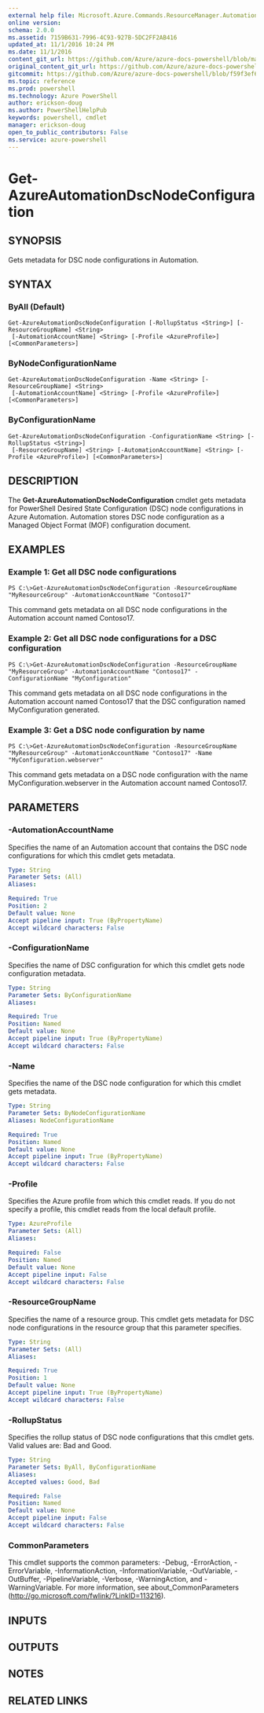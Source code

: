 ```yaml
---
external help file: Microsoft.Azure.Commands.ResourceManager.Automation.dll-Help.xml
online version: 
schema: 2.0.0
ms.assetid: 7159B631-7996-4C93-927B-5DC2FF2AB416
updated_at: 11/1/2016 10:24 PM
ms.date: 11/1/2016
content_git_url: https://github.com/Azure/azure-docs-powershell/blob/master/azureps-cmdlets-docs/ResourceManager/AzureRM.Automation/v0.9.8/Get-AzureAutomationDscNodeConfiguration.md
original_content_git_url: https://github.com/Azure/azure-docs-powershell/blob/master/azureps-cmdlets-docs/ResourceManager/AzureRM.Automation/v0.9.8/Get-AzureAutomationDscNodeConfiguration.md
gitcommit: https://github.com/Azure/azure-docs-powershell/blob/f59f3ef60bc592383812213e69fd77ba950759ed/azureps-cmdlets-docs/ResourceManager/AzureRM.Automation/v0.9.8/Get-AzureAutomationDscNodeConfiguration.md
ms.topic: reference
ms.prod: powershell
ms.technology: Azure PowerShell
author: erickson-doug
ms.author: PowerShellHelpPub
keywords: powershell, cmdlet
manager: erickson-doug
open_to_public_contributors: False
ms.service: azure-powershell
---
```


# Get-AzureAutomationDscNodeConfiguration

## SYNOPSIS
Gets metadata for DSC node configurations in Automation.

## SYNTAX

### ByAll (Default)
```
Get-AzureAutomationDscNodeConfiguration [-RollupStatus <String>] [-ResourceGroupName] <String>
 [-AutomationAccountName] <String> [-Profile <AzureProfile>] [<CommonParameters>]
```

### ByNodeConfigurationName
```
Get-AzureAutomationDscNodeConfiguration -Name <String> [-ResourceGroupName] <String>
 [-AutomationAccountName] <String> [-Profile <AzureProfile>] [<CommonParameters>]
```

### ByConfigurationName
```
Get-AzureAutomationDscNodeConfiguration -ConfigurationName <String> [-RollupStatus <String>]
 [-ResourceGroupName] <String> [-AutomationAccountName] <String> [-Profile <AzureProfile>] [<CommonParameters>]
```

## DESCRIPTION
The **Get-AzureAutomationDscNodeConfiguration** cmdlet gets metadata for PowerShell Desired State Configuration (DSC) node configurations in Azure Automation.
Automation stores DSC node configuration as a Managed Object Format (MOF) configuration document.

## EXAMPLES

### Example 1: Get all DSC node configurations
```
PS C:\>Get-AzureAutomationDscNodeConfiguration -ResourceGroupName "MyResourceGroup" -AutomationAccountName "Contoso17"
```

This command gets metadata on all DSC node configurations in the Automation account named Contoso17.

### Example 2: Get all DSC node configurations for a DSC configuration
```
PS C:\>Get-AzureAutomationDscNodeConfiguration -ResourceGroupName "MyResourceGroup" -AutomationAccountName "Contoso17" -ConfigurationName "MyConfiguration"
```

This command gets metadata on all DSC node configurations in the Automation account named Contoso17 that the DSC configuration named MyConfiguration generated.

### Example 3: Get a DSC node configuration by name
```
PS C:\>Get-AzureAutomationDscNodeConfiguration -ResourceGroupName "MyResourceGroup" -AutomationAccountName "Contoso17" -Name "MyConfiguration.webserver"
```

This command gets metadata on a DSC node configuration with the name MyConfiguration.webserver in the Automation account named Contoso17.

## PARAMETERS

### -AutomationAccountName
Specifies the name of an Automation account that contains the DSC node configurations for which this cmdlet gets metadata.

```yaml
Type: String
Parameter Sets: (All)
Aliases: 

Required: True
Position: 2
Default value: None
Accept pipeline input: True (ByPropertyName)
Accept wildcard characters: False
```

### -ConfigurationName
Specifies the name of DSC configuration for which this cmdlet gets node configuration metadata.

```yaml
Type: String
Parameter Sets: ByConfigurationName
Aliases: 

Required: True
Position: Named
Default value: None
Accept pipeline input: True (ByPropertyName)
Accept wildcard characters: False
```

### -Name
Specifies the name of the DSC node configuration for which this cmdlet gets metadata.

```yaml
Type: String
Parameter Sets: ByNodeConfigurationName
Aliases: NodeConfigurationName

Required: True
Position: Named
Default value: None
Accept pipeline input: True (ByPropertyName)
Accept wildcard characters: False
```

### -Profile
Specifies the Azure profile from which this cmdlet reads.
If you do not specify a profile, this cmdlet reads from the local default profile.

```yaml
Type: AzureProfile
Parameter Sets: (All)
Aliases: 

Required: False
Position: Named
Default value: None
Accept pipeline input: False
Accept wildcard characters: False
```

### -ResourceGroupName
Specifies the name of a resource group.
This cmdlet gets metadata for DSC node configurations in the resource group that this parameter specifies.

```yaml
Type: String
Parameter Sets: (All)
Aliases: 

Required: True
Position: 1
Default value: None
Accept pipeline input: True (ByPropertyName)
Accept wildcard characters: False
```

### -RollupStatus
Specifies the rollup status of DSC node configurations that this cmdlet gets.
Valid values are: Bad and Good.

```yaml
Type: String
Parameter Sets: ByAll, ByConfigurationName
Aliases: 
Accepted values: Good, Bad

Required: False
Position: Named
Default value: None
Accept pipeline input: False
Accept wildcard characters: False
```

### CommonParameters
This cmdlet supports the common parameters: -Debug, -ErrorAction, -ErrorVariable, -InformationAction, -InformationVariable, -OutVariable, -OutBuffer, -PipelineVariable, -Verbose, -WarningAction, and -WarningVariable. For more information, see about_CommonParameters (http://go.microsoft.com/fwlink/?LinkID=113216).

## INPUTS

## OUTPUTS

## NOTES

## RELATED LINKS


